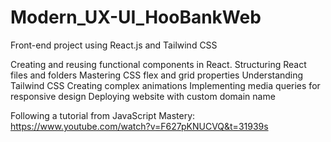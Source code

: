 # Modern_UX-UI_HooBankWeb
Front-end project using React.js and Tailwind CSS


Creating and reusing functional components in React.
Structuring React files and folders
Mastering CSS flex and grid properties
Understanding Tailwind CSS
Creating complex animations
Implementing media queries for responsive design
Deploying website with custom domain name

Following a tutorial from JavaScript Mastery: https://www.youtube.com/watch?v=F627pKNUCVQ&t=31939s

